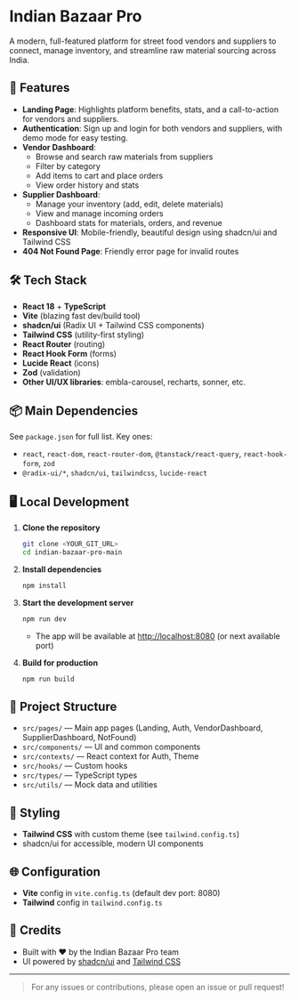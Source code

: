# Indian Bazaar Pro

A modern, full-featured platform for street food vendors and suppliers to connect, manage inventory, and streamline raw material sourcing across India.

## 🚀 Features

- **Landing Page**: Highlights platform benefits, stats, and a call-to-action for vendors and suppliers.
- **Authentication**: Sign up and login for both vendors and suppliers, with demo mode for easy testing.
- **Vendor Dashboard**:
  - Browse and search raw materials from suppliers
  - Filter by category
  - Add items to cart and place orders
  - View order history and stats
- **Supplier Dashboard**:
  - Manage your inventory (add, edit, delete materials)
  - View and manage incoming orders
  - Dashboard stats for materials, orders, and revenue
- **Responsive UI**: Mobile-friendly, beautiful design using shadcn/ui and Tailwind CSS
- **404 Not Found Page**: Friendly error page for invalid routes

## 🛠️ Tech Stack

- **React 18** + **TypeScript**
- **Vite** (blazing fast dev/build tool)
- **shadcn/ui** (Radix UI + Tailwind CSS components)
- **Tailwind CSS** (utility-first styling)
- **React Router** (routing)
- **React Hook Form** (forms)
- **Lucide React** (icons)
- **Zod** (validation)
- **Other UI/UX libraries**: embla-carousel, recharts, sonner, etc.

## 📦 Main Dependencies

See `package.json` for full list. Key ones:
- `react`, `react-dom`, `react-router-dom`, `@tanstack/react-query`, `react-hook-form`, `zod`
- `@radix-ui/*`, `shadcn/ui`, `tailwindcss`, `lucide-react`

## 🖥️ Local Development

1. **Clone the repository**
   ```sh
   git clone <YOUR_GIT_URL>
   cd indian-bazaar-pro-main
   ```
2. **Install dependencies**
   ```sh
   npm install
   ```
3. **Start the development server**
   ```sh
   npm run dev
   ```
   - The app will be available at [http://localhost:8080](http://localhost:8080) (or next available port)

4. **Build for production**
   ```sh
   npm run build
   ```

## 📝 Project Structure

- `src/pages/` — Main app pages (Landing, Auth, VendorDashboard, SupplierDashboard, NotFound)
- `src/components/` — UI and common components
- `src/contexts/` — React context for Auth, Theme
- `src/hooks/` — Custom hooks
- `src/types/` — TypeScript types
- `src/utils/` — Mock data and utilities

## 🎨 Styling
- **Tailwind CSS** with custom theme (see `tailwind.config.ts`)
- shadcn/ui for accessible, modern UI components

## 🌐 Configuration
- **Vite** config in `vite.config.ts` (default dev port: 8080)
- **Tailwind** config in `tailwind.config.ts`

## 👤 Credits
- Built with ❤️ by the Indian Bazaar Pro team
- UI powered by [shadcn/ui](https://ui.shadcn.com/) and [Tailwind CSS](https://tailwindcss.com/)

---

> For any issues or contributions, please open an issue or pull request!

